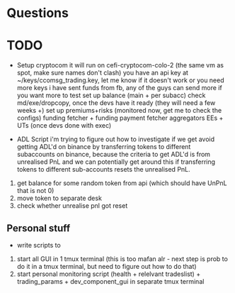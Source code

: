 # Questions


# TODO

- Setup cryptocom
it will run on cefi-cryptocom-colo-2 (the same vm as spot, make sure names don't clash)
you have an api key at ~/keys/ccomsg_trading.key, let me know if it doesn't work or you need more keys
i have sent funds from fb, any of the guys can send more if you want more to test
set up balance (main + per subacc)
check md/exe/dropcopy, once the devs have it ready (they will need a few weeks +)
set up premiums+risks (monitored now, get me to check the configs)
funding fetcher + funding payment fetcher
aggregators
EEs + UTs (once devs done with exec)

- ADL Script
i'm trying to figure out how to investigate if we get avoid getting ADL'd on binance by transferring tokens to different subaccounts on binance, because the criteria to get ADL'd is from unrealised PnL and we can potentially get around this if transferring tokens to different sub-accounts resets the unrealised PnL.

1. get balance for some random token from api (which should have UnPnL that is not 0)
2. move token to separate desk
3. check whether unrealise pnl got reset   

## Personal stuff
- write scripts to
1. start all GUI in 1 tmux terminal (this is too mafan alr - next step is prob to do it in a tmux terminal, but need to figure out how to do that)
2. start personal monitoring script (health + relelvant tradeslist) + trading_params + dev_component_gui in separate tmux terminal
